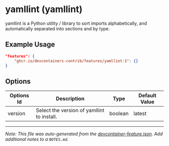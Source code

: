 
# yamllint (yamllint)

yamllint is a Python utility / library to sort imports alphabetically, and automatically separated into sections and by type.

## Example Usage

```json
"features": {
    "ghcr.io/devcontainers-contrib/features/yamllint:1": {}
}
```

## Options

| Options Id | Description | Type | Default Value |
|-----|-----|-----|-----|
| version | Select the version of yamllint to install. | boolean | latest |



---

_Note: This file was auto-generated from the [devcontainer-feature.json](https://github.com/devcontainers-contrib/features/blob/main/src/yamllint/devcontainer-feature.json).  Add additional notes to a `NOTES.md`._
